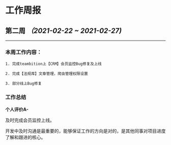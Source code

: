 # 工作周报

## **第二周** ***（2021-02-22 ~ 2021-02-27)***
----------------


### 本周工作内容：

    1. 完成teambition上【CRM】会员监控Bug修复及上线

    2. 完成【法规库】文章管理，爬虫管理权限设置

    3. 部分线上Bug修复



### 工作总结

**个人评价A-**

及时完成会员监控上线。

开发中及时沟通是最重要的，能够保证工作的方向是对的，是其他同事对项目进度了解和跟进的核心。


